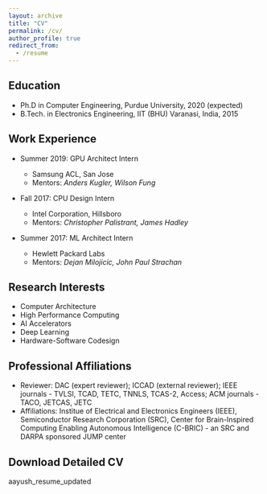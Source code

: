 ```yaml
---
layout: archive
title: "CV"
permalink: /cv/
author_profile: true
redirect_from:
  - /resume
---
```


## Education

* Ph.D in Computer Engineering, Purdue University, 2020 (expected)
* B.Tech. in Electronics Engineering, IIT (BHU) Varanasi, India, 2015

## Work Experience

* Summer 2019: GPU Architect Intern
  * Samsung ACL, San Jose
  * Mentors: _Anders Kugler, Wilson Fung_

* Fall 2017: CPU Design Intern
  * Intel Corporation, Hillsboro
  * Mentors: _Christopher Palistrant, James Hadley_

* Summer 2017: ML Architect Intern
  * Hewlett Packard Labs
  * Mentors: _Dejan Milojicic, John Paul Strachan_

## Research Interests

* Computer Architecture
* High Performance Computing
* AI Accelerators
* Deep Learning
* Hardware-Software Codesign

## Professional Affiliations

* Reviewer: DAC (expert reviewer); ICCAD (external reviewer); IEEE journals - TVLSI, TCAD, TETC,
TNNLS, TCAS-2, Access; ACM journals - TACO, JETCAS, JETC
* Affiliations: Institue of Electrical and Electronics Engineers (IEEE), Semiconductor Research Corporation (SRC), Center for Brain-Inspired Computing Enabling Autonomous Intelligence (C-BRIC) - an SRC and DARPA sponsored JUMP center

## Download Detailed CV

<a style="text-decoration:none" href="http://aayush-ankit.github.io/files/aayush_resume_updated.pdf">aayush_resume_updated</a>